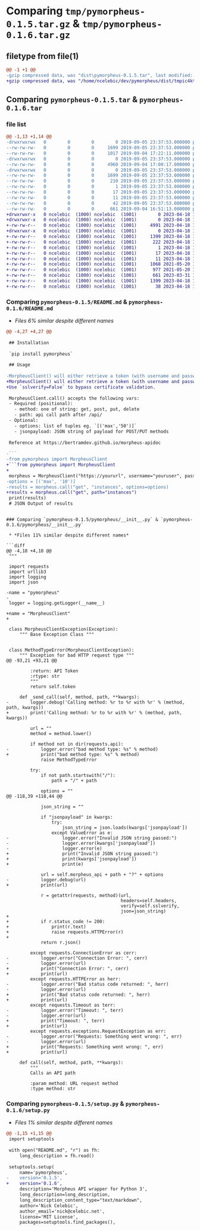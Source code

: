 # Comparing `tmp/pymorpheus-0.1.5.tar.gz` & `tmp/pymorpheus-0.1.6.tar.gz`

## filetype from file(1)

```diff
@@ -1 +1 @@
-gzip compressed data, was "dist\pymorpheus-0.1.5.tar", last modified: Thu Sep  5 23:37:53 2019, max compression
+gzip compressed data, was "/home/ncelebic/dev/pymorpheus/dist/tmpic4ktpwv/pymorpheus-0.1.6.tar", last modified: Tue Apr 18 14:23:36 2023, max compression
```

## Comparing `pymorpheus-0.1.5.tar` & `pymorpheus-0.1.6.tar`

### file list

```diff
@@ -1,13 +1,14 @@
-drwxrwxrwx   0        0        0        0 2019-09-05 23:37:53.000000 pymorpheus-0.1.5/
--rw-rw-rw-   0        0        0     1699 2019-09-05 23:37:53.000000 pymorpheus-0.1.5/PKG-INFO
--rw-rw-rw-   0        0        0     1017 2019-09-04 17:22:11.000000 pymorpheus-0.1.5/README.md
-drwxrwxrwx   0        0        0        0 2019-09-05 23:37:53.000000 pymorpheus-0.1.5/pymorpheus/
--rw-rw-rw-   0        0        0     4960 2019-09-04 17:00:17.000000 pymorpheus-0.1.5/pymorpheus/__init__.py
-drwxrwxrwx   0        0        0        0 2019-09-05 23:37:53.000000 pymorpheus-0.1.5/pymorpheus.egg-info/
--rw-rw-rw-   0        0        0     1699 2019-09-05 23:37:53.000000 pymorpheus-0.1.5/pymorpheus.egg-info/PKG-INFO
--rw-rw-rw-   0        0        0      210 2019-09-05 23:37:53.000000 pymorpheus-0.1.5/pymorpheus.egg-info/SOURCES.txt
--rw-rw-rw-   0        0        0        1 2019-09-05 23:37:53.000000 pymorpheus-0.1.5/pymorpheus.egg-info/dependency_links.txt
--rw-rw-rw-   0        0        0       17 2019-09-05 23:37:53.000000 pymorpheus-0.1.5/pymorpheus.egg-info/requires.txt
--rw-rw-rw-   0        0        0       11 2019-09-05 23:37:53.000000 pymorpheus-0.1.5/pymorpheus.egg-info/top_level.txt
--rw-rw-rw-   0        0        0       42 2019-09-05 23:37:53.000000 pymorpheus-0.1.5/setup.cfg
--rw-rw-rw-   0        0        0      661 2019-09-04 16:51:13.000000 pymorpheus-0.1.5/setup.py
+drwxrwxr-x   0 ncelebic  (1000) ncelebic  (1001)        0 2023-04-18 14:23:36.000000 pymorpheus-0.1.6/
+drwxrwxr-x   0 ncelebic  (1000) ncelebic  (1001)        0 2023-04-18 14:23:36.000000 pymorpheus-0.1.6/pymorpheus/
+-rw-rw-r--   0 ncelebic  (1000) ncelebic  (1001)     4991 2023-04-18 13:55:11.000000 pymorpheus-0.1.6/pymorpheus/__init__.py
+drwxrwxr-x   0 ncelebic  (1000) ncelebic  (1001)        0 2023-04-18 14:23:36.000000 pymorpheus-0.1.6/pymorpheus.egg-info/
+-rw-rw-r--   0 ncelebic  (1000) ncelebic  (1001)     1399 2023-04-18 14:23:36.000000 pymorpheus-0.1.6/pymorpheus.egg-info/PKG-INFO
+-rw-rw-r--   0 ncelebic  (1000) ncelebic  (1001)      222 2023-04-18 14:23:36.000000 pymorpheus-0.1.6/pymorpheus.egg-info/SOURCES.txt
+-rw-rw-r--   0 ncelebic  (1000) ncelebic  (1001)        1 2023-04-18 14:23:36.000000 pymorpheus-0.1.6/pymorpheus.egg-info/dependency_links.txt
+-rw-rw-r--   0 ncelebic  (1000) ncelebic  (1001)       17 2023-04-18 14:23:36.000000 pymorpheus-0.1.6/pymorpheus.egg-info/requires.txt
+-rw-rw-r--   0 ncelebic  (1000) ncelebic  (1001)       11 2023-04-18 14:23:36.000000 pymorpheus-0.1.6/pymorpheus.egg-info/top_level.txt
+-rw-rw-r--   0 ncelebic  (1000) ncelebic  (1001)     1068 2021-05-20 13:38:46.000000 pymorpheus-0.1.6/LICENSE.txt
+-rw-rw-r--   0 ncelebic  (1000) ncelebic  (1001)      977 2021-05-20 13:38:46.000000 pymorpheus-0.1.6/README.md
+-rw-rw-r--   0 ncelebic  (1000) ncelebic  (1001)      661 2023-03-31 18:40:04.000000 pymorpheus-0.1.6/setup.py
+-rw-rw-r--   0 ncelebic  (1000) ncelebic  (1001)     1399 2023-04-18 14:23:36.000000 pymorpheus-0.1.6/PKG-INFO
+-rw-rw-r--   0 ncelebic  (1000) ncelebic  (1001)       38 2023-04-18 14:23:36.000000 pymorpheus-0.1.6/setup.cfg
```

### Comparing `pymorpheus-0.1.5/README.md` & `pymorpheus-0.1.6/README.md`

 * *Files 6% similar despite different names*

```diff
@@ -4,27 +4,27 @@
 
 ## Installation
 
 `pip install pymorpheus`
 
 ## Usage 
 
-MorpheusClient() will either retrieve a token (with username and password args), or use an existing token (with token arg).  Use `sslverify=False` to bypass certificate validation.
+MorpheusClient() will either retrieve a token (with username and password args), or use an existing token (with token arg)
+Use `sslverify=False` to bypass certificate validation.
 
 MorpheusClient.call() accepts the following vars:
 - Required (positional):
   - method: one of string: get, post, put, delete
   - path: api call path after /api/
 - Optional:
   - options: list of tuples eg. `[('max','50')]`
   - jsonpayload: JSON string of payload for POST/PUT methods
 
 Reference at https://bertramdev.github.io/morpheus-apidoc
 
-```
-from pymorpheus import MorpheusClient
+```from pymorpheus import MorpheusClient
+
 morpheus = MorpheusClient("https://yoururl", username="youruser", password="yourpass")
-options = [('max', '10')]
-results = morpheus.call("get", "instances", options=options)
+results = morpheus.call("get", path="instances")
 print(results)
 # JSON Output of results
 ```
```

### Comparing `pymorpheus-0.1.5/pymorpheus/__init__.py` & `pymorpheus-0.1.6/pymorpheus/__init__.py`

 * *Files 11% similar despite different names*

```diff
@@ -4,18 +4,18 @@
 """
 
 import requests
 import urllib3
 import logging
 import json
 
-name = "pymorpheus"
-
 logger = logging.getLogger(__name__)
 
+name = "MorpheusClient"
+
 
 class MorpheusClientException(Exception):
     """ Base Exception Class """
 
 
 class MethodTypeError(MorpheusClientException):
     """ Exception for bad HTTP request type """
@@ -93,21 +93,21 @@
 
         :return: API Token
         :rtype: str
         """
         return self.token
 
     def _send_call(self, method, path, **kwargs):
-        logger.debug('Calling method: %r to %r with %r' % (method, path, kwargs))
+        print('Calling method: %r to %r with %r' % (method, path, kwargs))
 
         url = ""
         method = method.lower()
 
         if method not in dir(requests.api):
-            logger.error("bad method type: %s" % method)
+            print("bad method type: %s" % method)
             raise MethodTypeError
 
         try:
             if not path.startswith("/"):
                 path = "/" + path
 
             options = ""
@@ -118,39 +118,44 @@
 
             json_string = ""
 
             if "jsonpayload" in kwargs:
                 try:
                     json_string = json.loads(kwargs['jsonpayload'])
                 except ValueError as e:
-                    logger.error("Invalid JSON string passed:")
-                    logger.error(kwargs['jsonpayload'])
-                    logger.error(e)
+                    print("Invalid JSON string passed:")
+                    print(kwargs['jsonpayload'])
+                    print(e)
 
             url = self.morpheus_api + path + "?" + options
-            logger.debug(url)
+            print(url)
 
             r = getattr(requests, method)(url,
                                           headers=self.headers,
                                           verify=self.sslverify,
                                           json=json_string)
+            
+            if r.status_code != 200:
+                print(r.text)
+                raise requests.HTTPError(r)
+
             return r.json()
 
         except requests.ConnectionError as cerr:
-            logger.error("Connection Error: ", cerr)
-            logger.error(url)
+            print("Connection Error: ", cerr)
+            print(url)
         except requests.HTTPError as herr:
-            logger.error("Bad status code returned: ", herr)
-            logger.error(url)
+            print("Bad status code returned: ", herr)
+            print(url)
         except requests.Timeout as terr:
-            logger.error("Timeout: ", terr)
-            logger.error(url)
+            print("Timeout: ", terr)
+            print(url)
         except requests.exceptions.RequestException as err:
-            logger.error("Requests: Something went wrong: ", err)
-            logger.error(url)
+            print("Requests: Something went wrong: ", err)
+            print(url)
 
     def call(self, method, path, **kwargs):
         """
         Calls an API path
 
         :param method: URL request method
         :type method: str
```

### Comparing `pymorpheus-0.1.5/setup.py` & `pymorpheus-0.1.6/setup.py`

 * *Files 1% similar despite different names*

```diff
@@ -1,15 +1,15 @@
 import setuptools
 
 with open("README.md", "r") as fh:
     long_description = fh.read()
 
 setuptools.setup(
     name='pymorpheus',
-    version='0.1.5',
+    version='0.1.6',
     description='Morpheus API wrapper for Python 3',
     long_description=long_description,
     long_description_content_type="text/markdown",
     author='Nick Celebic',
     author_email='nick@celebic.net',
     license='MIT License',
     packages=setuptools.find_packages(),
```

